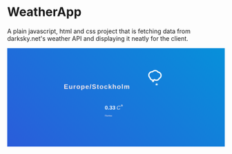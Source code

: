 # WeatherApp
A plain javascript, html and css project that is fetching data from darksky.net's weather API and displaying it neatly for the client.

![Image of the Application](WeatherApp.png)
